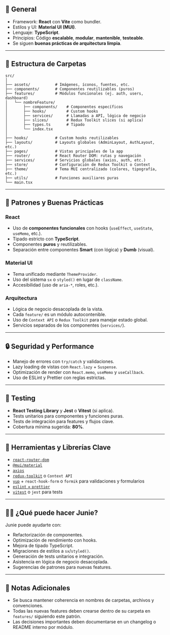 ## 📝 General

- Framework: **React** con **Vite** como bundler.
- Estilos y UI: **Material UI (MUI)**.
- Lenguaje: **TypeScript**.
- Principios: Código **escalable**, **modular**, **mantenible**, **testeable**.
- Se siguen **buenas prácticas de arquitectura limpia**.

---

## 📁 Estructura de Carpetas

```
src/
│
├── assets/           # Imágenes, íconos, fuentes, etc.
├── components/       # Componentes reutilizables (puros)
├── features/         # Módulos funcionales (ej. auth, users, dashboard)
│   └── nombreFeature/
│       ├── components/    # Componentes específicos
│       ├── hooks/         # Custom hooks
│       ├── services/      # Llamadas a API, lógica de negocio
│       ├── slices/        # Redux Toolkit slices (si aplica)
│       ├── types.ts       # Tipado
│       └── index.tsx
│
├── hooks/            # Custom hooks reutilizables
├── layouts/          # Layouts globales (AdminLayout, AuthLayout, etc.)
├── pages/            # Vistas principales de la app
├── router/           # React Router DOM: rutas y navegación
├── services/         # Servicios globales (axios, auth, etc.)
├── store/            # Configuración de Redux Toolkit o Context
├── theme/            # Tema MUI centralizado (colores, tipografía, etc.)
├── utils/            # Funciones auxiliares puras
└── main.tsx
```

---

## 📐 Patrones y Buenas Prácticas

### React
- Uso de **componentes funcionales** con hooks (`useEffect`, `useState`, `useMemo`, etc.).
- Tipado estricto con **TypeScript**.
- Componentes **puros** y reutilizables.
- Separación entre componentes **Smart** (con lógica) y **Dumb** (visual).

### Material UI
- Tema unificado mediante `ThemeProvider`.
- Uso del sistema `sx` o `styled()` en lugar de `className`.
- Accesibilidad (uso de `aria-*`, roles, etc.).

### Arquitectura
- Lógica de negocio desacoplada de la vista.
- Cada `feature/` es un módulo autocontenible.
- Uso de `Context API` o `Redux Toolkit` para manejar estado global.
- Servicios separados de los componentes (`services/`).

---

## 🔒 Seguridad y Performance

- Manejo de errores con `try/catch` y validaciones.
- Lazy loading de vistas con `React.lazy` + `Suspense`.
- Optimización de render con `React.memo`, `useMemo` y `useCallback`.
- Uso de ESLint y Prettier con reglas estrictas.

---

## 🧪 Testing

- **React Testing Library** y **Jest** o **Vitest** (si aplica).
- Tests unitarios para componentes y funciones puras.
- Tests de integración para features y flujos clave.
- Cobertura mínima sugerida: **80%**.

---

## 🔧 Herramientas y Librerías Clave

- [`react-router-dom`](https://reactrouter.com/)
- [`@mui/material`](https://mui.com/)
- [`axios`](https://axios-http.com/)
- [`redux-toolkit`](https://redux-toolkit.js.org/) o `Context API`
- [`yup`](https://github.com/jquense/yup) + `react-hook-form` o `formik` para validaciones y formularios
- [`eslint` + `prettier`](https://eslint.org/)
- [`vitest`](https://vitest.dev/) o `jest` para tests

---

## 🧑‍💻 ¿Qué puede hacer Junie?

Junie puede ayudarte con:
- Refactorización de componentes.
- Optimización de rendimiento con hooks.
- Mejora de tipado TypeScript.
- Migraciones de estilos a `sx`/`styled()`.
- Generación de tests unitarios e integración.
- Asistencia en lógica de negocio desacoplada.
- Sugerencias de patrones para nuevas features.

---

## 📌 Notas Adicionales

- Se busca mantener coherencia en nombres de carpetas, archivos y convenciones.
- Todas las nuevas features deben crearse dentro de su carpeta en `features/` siguiendo este patrón.
- Las decisiones importantes deben documentarse en un changelog o README interno por módulo.
